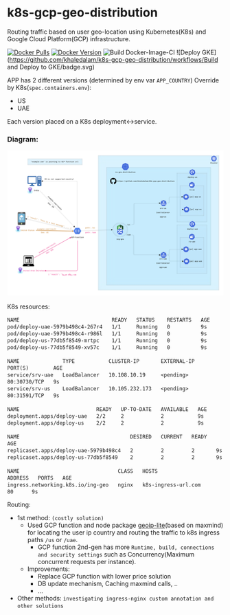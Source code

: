 # k8s-gcp-geo-distribution

Routing traffic based on user geo-location using Kubernetes(K8s) and Google Cloud Platform(GCP) infrastructure.


[![Docker Pulls](https://img.shields.io/docker/pulls/khaledalam/k8s-gcp-geo-distribution.svg)](https://hub.docker.com/r/khaledalam/k8s-gcp-geo-distribution/)
[![Docker Version](https://img.shields.io/docker/v/khaledalam/k8s-gcp-geo-distribution?sort=semver)](https://hub.docker.com/r/khaledalam/k8s-gcp-geo-distribution/)
![Build Docker-Image-CI](https://github.com/khaledalam/k8s-gcp-geo-distribution/workflows/Docker-Image-CI/badge.svg)
![Deploy GKE](https://github.com/khaledalam/k8s-gcp-geo-distribution/workflows/Build and Deploy to GKE/badge.svg)


APP has 2 different versions (determined by env var `APP_COUNTRY`) Override by K8s(`spec.containers.env`):
- US 
- UAE

Each version placed on a K8s deployment<->service.

### Diagram:
<img src="infra-diagram.png" />

K8s resources:
```
NAME                              READY   STATUS    RESTARTS   AGE
pod/deploy-uae-5979b498c4-267r4   1/1     Running   0          9s
pod/deploy-uae-5979b498c4-r986l   1/1     Running   0          9s
pod/deploy-us-77db5f8549-mrtpc    1/1     Running   0          9s
pod/deploy-us-77db5f8549-xv57c    1/1     Running   0          9s

NAME              TYPE           CLUSTER-IP       EXTERNAL-IP   PORT(S)        AGE
service/srv-uae   LoadBalancer   10.108.10.19     <pending>     80:30730/TCP   9s
service/srv-us    LoadBalancer   10.105.232.173   <pending>     80:31591/TCP   9s

NAME                         READY   UP-TO-DATE   AVAILABLE   AGE
deployment.apps/deploy-uae   2/2     2            2           9s
deployment.apps/deploy-us    2/2     2            2           9s

NAME                                    DESIRED   CURRENT   READY   AGE
replicaset.apps/deploy-uae-5979b498c4   2         2         2       9s
replicaset.apps/deploy-us-77db5f8549    2         2         2       9s

NAME                                CLASS   HOSTS                 ADDRESS   PORTS   AGE
ingress.networking.k8s.io/ing-geo   nginx   k8s-ingress-url.com             80      9s
```



Routing:
- 1st method: `(costly solution)`
    - Used GCP function and node package [geoip-lite](https://github.com/geoip-lite/node-geoip)(based on maxmind) for locating the user ip country and routing the traffic to k8s ingress paths `/us` or `/uae`.
      - GCP function 2nd-gen has more `Runtime, build, connections and security settings` such as Concurrency(Maximum concurrent requests per instance).
  - Improvements:
    - Replace GCP function with lower price solution
    - DB update mechanism, Caching maxmind calls, ..
    - ...
- Other methods: `investigating ingress-nginx custom annotation and other solutions`